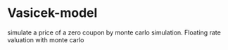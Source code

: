 # Vasicek-model
simulate a price of a zero coupon by monte carlo simulation.
Floating rate valuation with monte carlo

